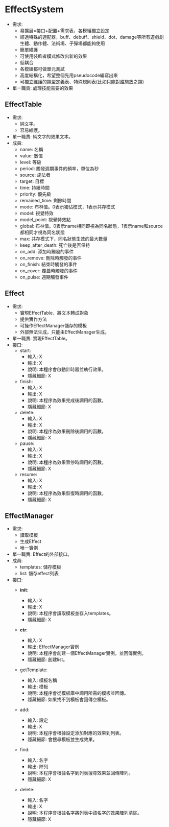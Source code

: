 # EffectSystem
- 需求:
    - 易擴展=接口+配置+需求表，各模組獨立設定
    - 經過特殊的適配器，buff、debuff、shield、dot、damage等所有遊戲創生體、動作體、法術場、子彈場都能夠使用
    - 簡單維護
    - 可使用裝飾者模式修改出新的效果
    - 低耦合
    - 各模組都可做單元測試
    - 高度結構化，希望整個先用pseudocode編寫出來
    - 可獨立維護的類型定義表、特殊規則表(比如只能對誰施放之類)    
- 單一職責: 處理技能需要的效果

## EffectTable
- 需求:
    - 純文字。
    - 容易維護。
- 單一職責: 純文字的效果文本。
- 成員:
    - name: 名稱
    - value: 數值
    - level: 等級
    - period: 觸發週期事件的頻率，單位為秒
    - source: 施法者
    - target: 目標
    - time: 持續時間
    - priority: 優先級
    - remained_time: 剩餘時間
    - mode: 布林值。0表示獨佔模式，1表示共存模式
    - model: 視覺特效
    - model_point: 視覺特效點
    - global: 布林值。0表示name相同即視為同名狀態，1表示name和source都相同才視為同名狀態
    - max: 共存模式下，同名狀態生效的最大數量
    - keep_after_death: 死亡後是否保持
    - on_add: 添加時觸發的事件
    - on_remove: 刪除時觸發的事件
    - on_finish: 結束時觸發的事件
    - on_cover: 覆蓋時觸發的事件
    - on_pulse: 週期觸發事件

## Effect
- 需求:
    - 實現EffectTable，將文本轉成對象
    - 提供實作方法
    - 可操作EffectManager儲存的模板
    - 外部無法生成，只能由EffectManager生成。
- 單一職責: 實現EffectTable。
- 接口:
    - start:
        - 輸入: X
        - 輸出: X
        - 說明: 本程序會啟動計時器並執行效果。
        - 隱藏細節: X
    - finish:
        - 輸入: X
        - 輸出: X
        - 說明: 本程序為效果完成後調用的函數。
        - 隱藏細節: X
    - delete:
        - 輸入: X
        - 輸出: X
        - 說明: 本程序為效果刪除後調用的函數。
        - 隱藏細節: X
    - pause:
        - 輸入: X
        - 輸出: X
        - 說明: 本程序為效果暫停時調用的函數。
        - 隱藏細節: X
    - resume:
        - 輸入: X
        - 輸出: X
        - 說明: 本程序為效果恢復時調用的函數。
        - 隱藏細節: X

## EffectManager
- 需求:
    - 讀取模板
    - 生成Effect
    - 唯一實例
- 單一職責: Effect的外部接口。
- 成員:
    - templates: 儲存模板
    - list: 儲存effect列表
- 接口:
    - __init__:
        - 輸入: X
        - 輸出: X
        - 說明: 本程序會讀取模板並存入templates。
        - 隱藏細節: X

    - __ctr__:
        - 輸入: X
        - 輸出: EffectManager實例
        - 說明: 本程序會創建一個EffectManager實例，並回傳實例。
        - 隱藏細節: 創建list。
    - getTemplate:
        - 輸入: 模板名稱
        - 輸出: 模板
        - 說明: 本程序會從模板庫中調用所需的模板並回傳。
        - 隱藏細節: 如果找不到模板會回傳空模板。
    - add:
        - 輸入: 設定
        - 輸出: X
        - 說明: 本程序會根據設定添加對應的效果到列表。
        - 隱藏細節: 會搜尋模板並生成效果。
    - find:
        - 輸入: 名字
        - 輸出: 陣列
        - 說明: 本程序會根據名字到列表搜尋效果並回傳陣列。
        - 隱藏細節: X
    - delete:
        - 輸入: 名字
        - 輸出: X
        - 說明: 本程序會根據名字將列表中該名字的效果陣列清除。
        - 隱藏細節: X
